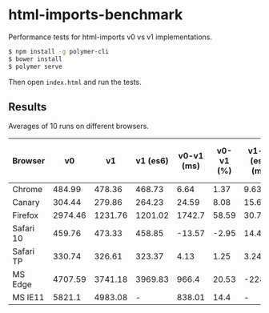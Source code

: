 # html-imports-benchmark

Performance tests for html-imports v0 vs v1 implementations.

```bash
$ npm install -g polymer-cli
$ bower install
$ polymer serve
```

Then open `index.html` and run the tests.

## Results

Averages of 10 runs on different browsers.

Browser   | v0      | v1      | v1 (es6) | v0-v1 (ms) | v0-v1 (%) | v1-v1 (es6) (ms) | v1-v1 (es6) (%)
--------- | ------- | ------- | -------- | ---------- | --------- | ---------------- | ---------------
Chrome    | 484.99  | 478.36  | 468.73   | 6.64       | 1.37      | 9.63             | 2.01
Canary    | 304.44  | 279.86  | 264.23   | 24.59      | 8.08      | 15.63            | 5.58
Firefox   | 2974.46 | 1231.76 | 1201.02  | 1742.7     | 58.59     | 30.74            | 2.5
Safari 10 | 459.76  | 473.33  | 458.85   | -13.57     | -2.95     | 14.48            | 3.06
Safari TP | 330.74  | 326.61  | 323.37   | 4.13       | 1.25      | 3.24             | 0.99
MS Edge   | 4707.59 | 3741.18 | 3969.83  | 966.4      | 20.53     | -228.64          | -6.11
MS IE11   | 5821.1  | 4983.08 | -        | 838.01     | 14.4      | -                | -
